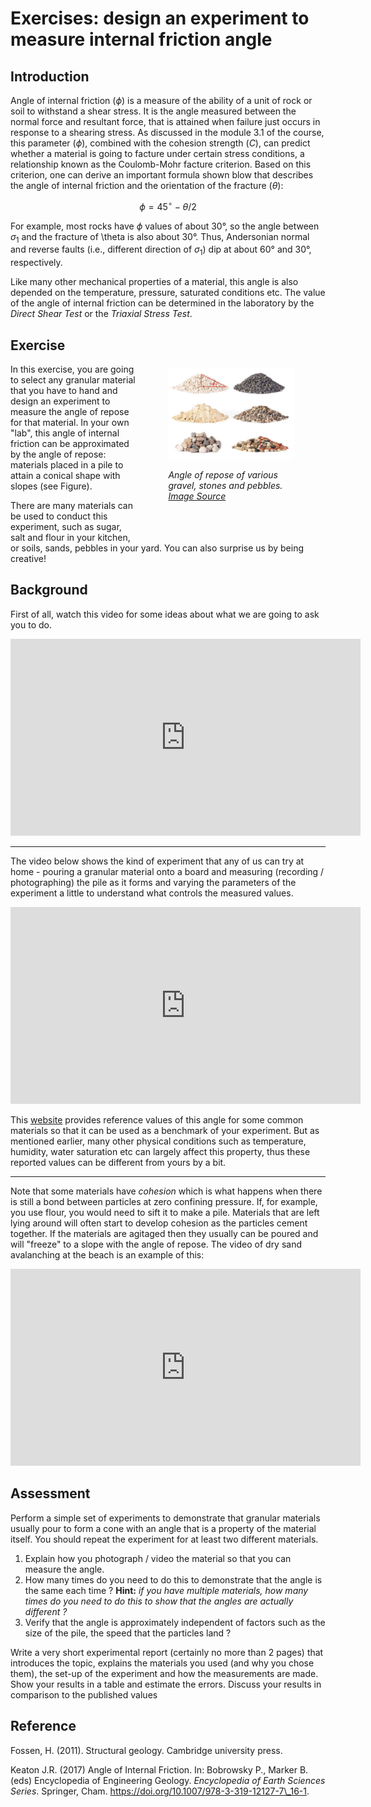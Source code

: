 # Exercises: design an experiment to measure internal friction angle 

## Introduction

Angle of internal friction ($\phi$) is a measure of the ability of a unit of rock or soil to withstand a shear stress. It is the angle measured between the normal force and resultant force, that is attained when failure just occurs in response to a shearing stress. As discussed in the module 3.1 of the course, this parameter ($\phi$), combined with the cohesion strength ($C$), can predict whether a material is going to facture under certain stress conditions, a relationship known as the Coulomb-Mohr facture criterion. Based on this criterion, one can derive an important formula shown blow that describes the angle of internal friction and the orientation of the fracture ($\theta$):

$$
\phi = 45 ^\circ - \theta/2
$$

For example, most rocks have $\phi$ values of about 30&deg;, so the angle between $\sigma_1$ and the fracture of \theta is also about 30&deg;. Thus, Andersonian normal and reverse faults (i.e., different direction of $\sigma_1$) dip at about 60&deg; and 30&deg;, respectively.	

Like many other mechanical properties of a material, this angle is also depended on the temperature, pressure, saturated conditions etc. The value of the angle of internal friction can be determined in the laboratory by the *Direct Shear Test* or the *Triaxial Stress Test*.



<div style="width:40%;float:right;margin:50px;">

![](Figures/FrictionAngle/Figure.jpg)

*Angle of repose of various gravel, stones and pebbles. [Image Source](https://stock.adobe.com/au/images/piles-of-various-gravel-stones-and-pebbels-isolated-on-white-background/210412352)*
</div>

## Exercise


In this exercise, you are going to select any granular material that you have to hand and design an experiment to measure the angle of repose for that material. In your own "lab", this angle of internal friction can be approximated by the angle of repose: materials placed in a pile to attain a conical shape with slopes (see Figure). 

There are many materials can be used to conduct this experiment, such as sugar, salt and flour in your kitchen, or soils, sands, pebbles in your yard. You can also surprise us by being creative! 

## Background

First of all, watch this video for some ideas about what we are going to ask you to do.

<iframe width="560" height="315" src="https://www.youtube.com/embed/7UM5R-oMBHc" title="Angle of Repose Experiments" frameborder="0" allow="accelerometer; autoplay; clipboard-write; encrypted-media; gyroscope; picture-in-picture" allowfullscreen></iframe>

---

The video below shows the kind of experiment that any of us can try at home - pouring a granular material onto a board and measuring (recording / photographing) the pile as it forms and varying the parameters of the experiment a little to understand what controls the measured values. 


<iframe width="560" height="315" src="https://www.youtube.com/embed/SIkRUv39SoI" title="Angle of Repose Demonstration" frameborder="0" allow="accelerometer; autoplay; clipboard-write; encrypted-media; gyroscope; picture-in-picture" allowfullscreen></iframe>

This [website](http://www.geotechdata.info/parameter/angle-of-friction) provides reference values of this angle for some common materials so that it can be used as a benchmark of your experiment. But as mentioned earlier, many other physical conditions such as temperature, humidity, water saturation etc can largely affect this property, thus these reported values can be different from yours by a bit. 

---

Note that some materials have *cohesion* which is what happens when there is still a bond between particles at zero confining pressure. If, for example, you use flour, you would need to sift it to make a pile. Materials that are left lying around will often start to develop cohesion as the particles cement together. If the materials are agitaged then they usually can be poured and will "freeze" to a slope with the angle of repose. The video of dry sand avalanching at the beach is an example of this:

<iframe width="560" height="315" src="https://www.youtube.com/embed/sOOPTZw7FcE" title="Angle of Repose at the Beach" frameborder="0" allow="accelerometer; autoplay; clipboard-write; encrypted-media; gyroscope; picture-in-picture" allowfullscreen></iframe>

## Assessment

 Perform a simple set of experiments to demonstrate that granular materials usually pour to form a cone with an angle that is a property of the material itself. You should repeat the experiment for at least two different materials. 
 
   1. Explain how you photograph / video the material so that you can measure the angle.
   2. How many times do you need to do this to demonstrate that the angle is the same each time ?  **Hint:** *if you have multiple materials, how many times do you need to do this to show that the angles are actually different ?*
   3. Verify that the angle is approximately independent of factors such as the size of the pile, the speed that the particles land ?
   
Write a very short experimental report (certainly no more than 2 pages) that introduces the topic, explains the materials you used (and why you chose them), the set-up of the experiment and how the measurements are made. Show your results in a table and estimate the errors. Discuss your results in comparison to the published values 

## Reference
Fossen, H. (2011). Structural geology. Cambridge university press.

Keaton J.R. (2017) Angle of Internal Friction. In: Bobrowsky P., Marker B. (eds) Encyclopedia of Engineering Geology. *Encyclopedia of Earth Sciences Series*. Springer, Cham. https://doi.org/10.1007/978-3-319-12127-7\_16-1.

